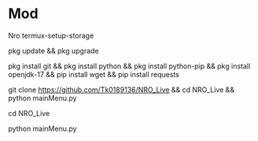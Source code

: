 # Mod
Nro
termux-setup-storage


pkg update && pkg upgrade

pkg install git && pkg install python && pkg install python-pip && pkg install openjdk-17 && pip install wget && pip install requests

git clone https://github.com/Tk0189136/NRO_Live && cd NRO_Live && python mainMenu.py

cd NRO_Live

python mainMenu.py
